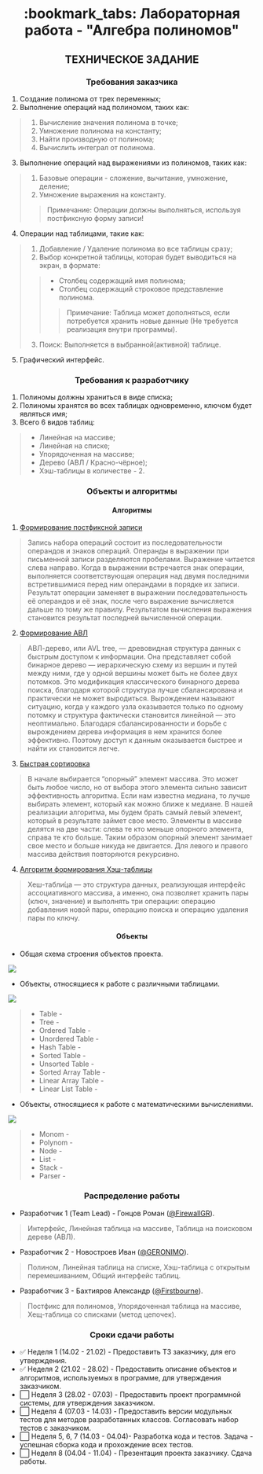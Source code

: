 <h1 align="center">:bookmark_tabs: Лабораторная работа - "Алгебра полиномов"</a> </h1>
<h2 align="center">ТЕХНИЧЕСКОЕ ЗАДАНИЕ</h2>
<h3 align="center">Требования заказчика</h3>

1. Создание полинома от трех переменных;
2. Выполнение операций над полиномом, таких как:
> 1) Вычисление значения полинома в точке;
> 2) Умножение полинома на константу; 
> 3) Найти производную от полинома; 
> 4) Вычислить интеграл от полинома.
3. Выполнение операций над выражениями из полиномов, таких как: 
> 1) Базовые операции - сложение, вычитание, умножение, деление;
> 2) Умножение выражения на константу. 
> > Примечание: Операции должны выполняться, используя постфиксную форму записи!
4. Операции над таблицами, такие как:
> 1) Добавление / Удаление полинома во все таблицы сразу;
> 2) Выбор конкретной таблицы, которая будет выводиться на экран, в формате:
> > + Столбец содержащий имя полинома;
> > + Столбец содержащий строковое представление полинома.
> > > Примечание: Таблица может дополняться, если потребуется хранить новые данные (Не требуется реализация внутри программы).
> 3) Поиск: Выполняется в выбранной(активной) таблице.
5. Графический интерфейс.

<h3 align="center">Требования к разработчику</h3>

1. Полиномы должны храниться в виде списка;
2. Полиномы хранятся во всех таблицах одновременно, ключом будет являться имя;
3. Всего 6 видов таблиц:
> + Линейная на массиве;
> + Линейная на списке;
> + Упорядоченная на массиве;
> + Дерево (АВЛ / Красно-чёрное);
> + Хэш-таблицы в количестве - 2.

<h3 align="center">Объекты и алгоритмы</h3>

<h4 align="center">Алгоритмы</h4>

1) [Формирование постфиксной записи](https://aliev.me/runestone/BasicDS/InfixPrefixandPostfixExpressions.html)
> Запись набора операций состоит из последовательности операндов и знаков операций. Операнды в выражении при письменной записи разделяются пробелами.
Выражение читается слева направо. Когда в выражении встречается знак операции, выполняется соответствующая операция над двумя последними встретившимися перед ним операндами в порядке их записи. Результат операции заменяет в выражении последовательность её операндов и её знак, после чего выражение вычисляется дальше по тому же правилу.
Результатом вычисления выражения становится результат последней вычисленной операции.
2) [Формирование АВЛ](https://habr.com/ru/post/150732/)
> АВЛ-дерево, или AVL tree, — древовидная структура данных с быстрым доступом к информации. Она представляет собой бинарное дерево — иерархическую схему из вершин и путей между ними, где у одной вершины может быть не более двух потомков.
> Это модификация классического бинарного дерева поиска, благодаря которой структура лучше сбалансирована и практически не может выродиться. Вырождением называют ситуацию, когда у каждого узла оказывается только по одному потомку и структура фактически становится линейной — это неоптимально.
> Благодаря сбалансированности и борьбе с вырождением дерева информация в нем хранится более эффективно. Поэтому доступ к данным оказывается быстрее и найти их становится легче.
3) [Быстрая сортировка](https://habr.com/ru/sandbox/29775/)
> В начале выбирается “опорный” элемент массива. Это может быть любое число, но от выбора этого элемента сильно зависит эффективность алгоритма. Если нам известна медиана, то лучше выбирать элемент, который как можно ближе к медиане. В нашей реализации алгоритма, мы будем брать самый левый элемент, который в результате займет свое место. Элементы в массиве делятся на две части: слева те кто меньше опорного элемента, справа те кто больше. Таким образом опорный элемент занимает свое место и больше никуда не двигается. Для левого и правого массива действия повторяются рекурсивно.
4) [Алгоритм формирования Хэш-таблицы](https://codechick.io/tutorials/dsa/dsa-hash-table)
> Хеш-табли́ца — это структура данных, реализующая интерфейс ассоциативного массива, а именно, она позволяет хранить пары (ключ, значение) и выполнять три операции: операцию добавления новой пары, операцию поиска и операцию удаления пары по ключу.

<h4 align="center">Объекты</h4>

+ Общая схема строения объектов проекта.
<kbd>
<image src="/images/image0.png">
</kbd>

+ Объекты, относящиеся к работе с различными таблицами.
<kbd>
<image src="/images/image1.png">
</kbd>
  
> + Table - 
> + Tree - 
> + Ordered Table - 
> + Unordered Table - 
> + Hash Table - 
> + Sorted Table - 
> + Unsorted Table - 
> + Sorted Array Table - 
> + Linear Array Table - 
> + Linear List Table - 

+ Объекты, относящиеся к работе с математическими вычислениями.
<kbd>
<image src="/images/image2.png">
</kbd>

> + Monom - 
> + Polynom - 
> + Node - 
> + List - 
> + Stack - 
> + Parser - 


<h3 align="center">Распределение работы</h3>

+ Разработчик 1 (Team Lead) - Гонцов Роман ([@FirewallGR](https://github.com/FirewallGR)).
> Интерфейс, Линейная таблица на массиве, Таблица на поисковом дереве (АВЛ).
+ Разработчик 2 - Новостроев Иван ([@GERONIMO](https://github.com/GERONlMO)).
> Полином, Линейная таблица на списке, Хэш-таблица с открытым перемешиванием, Общий интерфейс таблиц.
+ Разработчик 3 - Бахтияров Александр ([@Firstbourne](https://github.com/Firstbourne)).
> Постфикс для полиномов, Упорядоченная таблица на массиве, Хещ-таблица со списками (метод цепочек).

<h3 align="center">Сроки сдачи работы</h3>

+ ✅ Неделя 1 (14.02 - 21.02) - Предоставить ТЗ заказчику, для его утверждения.
+ ✅ Неделя 2 (21.02 - 28.02) - Предоставить описание объектов и алгоритмов, используемых в программе, для утверждения заказчиком.
+ ⬜️ Неделя 3 (28.02 - 07.03) - Предоставить проект программной системы, для утверждения заказчиком.
+ ⬜️ Неделя 4 (07.03 - 14.03) - Предоставить версии модульных тестов для методов разработанных классов. Согласовать набор тестов с заказчиком.
+ ⬜️ Неделя 5, 6, 7 (14.03 - 04.04)- Разработка кода и тестов. Задача - успешная сборка кода и прохождение всех тестов.
+ ⬜️ Неделя 8 (04.04 - 11.04) - Презентация проекта заказчику. Сдача работы.
